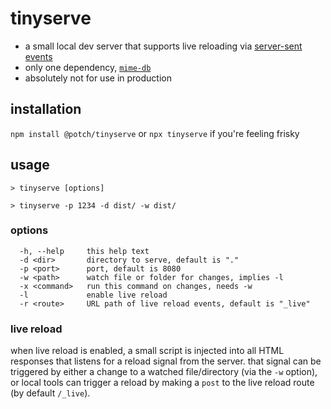 # tinyserve

- a small local dev server that supports live reloading via [server-sent events](https://developer.mozilla.org/en-US/docs/Web/API/Server-sent_events)
- only one dependency, [`mime-db`](https://www.npmjs.com/package/mime-db)
- absolutely not for use in production

## installation

`npm install @potch/tinyserve` or `npx tinyserve` if you're feeling frisky

## usage

`> tinyserve [options]`

`> tinyserve -p 1234 -d dist/ -w dist/`

### options

```
  -h, --help     this help text
  -d <dir>       directory to serve, default is "."
  -p <port>      port, default is 8080
  -w <path>      watch file or folder for changes, implies -l
  -x <command>   run this command on changes, needs -w
  -l             enable live reload
  -r <route>     URL path of live reload events, default is "_live"
```

### live reload

when live reload is enabled, a small script is injected into all HTML responses that listens for a reload signal from the server. that signal can be triggered by either a change to a watched file/directory (via the `-w` option), or local tools can trigger a reload by making a `post` to the live reload route (by default `/_live`).
